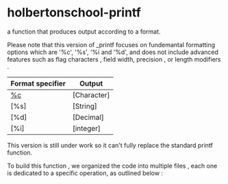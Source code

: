 # holbertonschool-printf
a function that produces output according to a format.

Please note that this version of _printf focuses on fundemantal formatting options which are '%c', '%s', '%i and '%d', and does not include advanced features such as flag characters , field width, precision , or length modifiers .


| Format specifier            | Output                                                               |
| ----------------- | ----------------- |
| [%c]() | [Character] |
| [%s] | [String] |
| [%d] | [Decimal] |
| [%i] | [integer] |

This version is still under work so it can't fully replace the standard printf function.

To build this function , we organized the code into multiple files , each one is dedicated to a specific operation, as outlined below :


